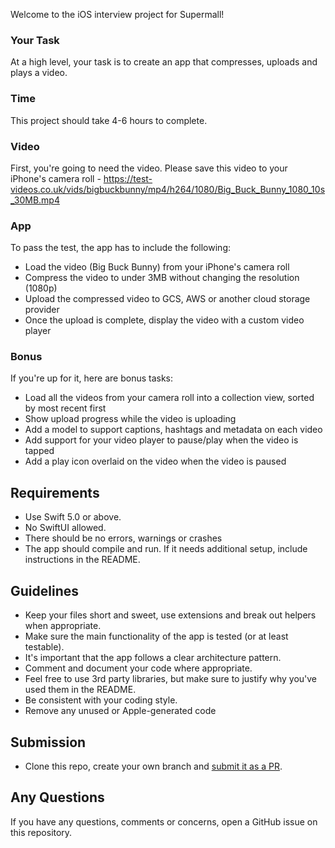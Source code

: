 Welcome to the iOS interview project for Supermall!

### Your Task

At a high level, your task is to create an app that compresses, uploads and plays a video.

### Time
This project should take 4-6 hours to complete.

### Video
First, you're going to need the video. Please save this video to your iPhone's camera roll - https://test-videos.co.uk/vids/bigbuckbunny/mp4/h264/1080/Big_Buck_Bunny_1080_10s_30MB.mp4

### App
To pass the test, the app has to include the following:
* Load the video (Big Buck Bunny) from your iPhone's camera roll
* Compress the video to under 3MB without changing the resolution (1080p)
* Upload the compressed video to GCS, AWS or another cloud storage provider
* Once the upload is complete, display the video with a custom video player

### Bonus
If you're up for it, here are bonus tasks:
* Load all the videos from your camera roll into a collection view, sorted by most recent first
* Show upload progress while the video is uploading
* Add a model to support captions, hashtags and metadata on each video
* Add support for your video player to pause/play when the video is tapped
* Add a play icon overlaid on the video when the video is paused

## Requirements
* Use Swift 5.0 or above.
* No SwiftUI allowed.
* There should be no errors, warnings or crashes
* The app should compile and run. If it needs additional setup, include instructions in the README.

## Guidelines
* Keep your files short and sweet, use extensions and break out helpers when appropriate.
* Make sure the main functionality of the app is tested (or at least testable).
* It's important that the app follows a clear architecture pattern.
* Comment and document your code where appropriate.
* Feel free to use 3rd party libraries, but make sure to justify why you've used them in the README.
* Be consistent with your coding style. 
* Remove any unused or Apple-generated code

## Submission

* Clone this repo, create your own branch and [submit it as a PR](https://help.github.com/en/github/collaborating-with-issues-and-pull-requests/creating-a-pull-request).

## Any Questions

If you have any questions, comments or concerns, open a GitHub issue on this repository.

